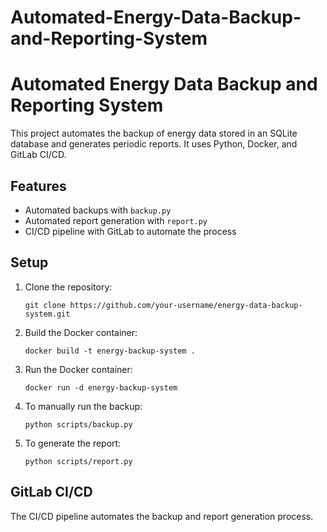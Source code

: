 # Automated-Energy-Data-Backup-and-Reporting-System
# Automated Energy Data Backup and Reporting System

This project automates the backup of energy data stored in an SQLite database and generates periodic reports. It uses Python, Docker, and GitLab CI/CD.

## Features
- Automated backups with `backup.py`
- Automated report generation with `report.py`
- CI/CD pipeline with GitLab to automate the process

## Setup

1. Clone the repository:
   ```
   git clone https://github.com/your-username/energy-data-backup-system.git
   ```

2. Build the Docker container:
   ```
   docker build -t energy-backup-system .
   ```

3. Run the Docker container:
   ```
   docker run -d energy-backup-system
   ```

4. To manually run the backup:
   ```
   python scripts/backup.py
   ```

5. To generate the report:
   ```
   python scripts/report.py
   ```

## GitLab CI/CD
The CI/CD pipeline automates the backup and report generation process.
